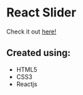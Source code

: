 # React Slider

Check it out [here!](https://ianbrdeguzman.github.io/react-slider/)

## Created using:

-   HTML5
-   CSS3
-   Reactjs
